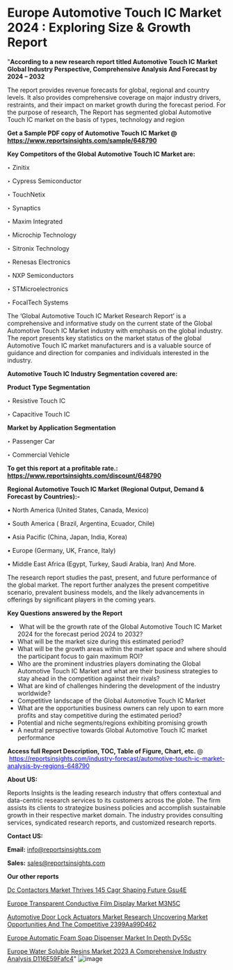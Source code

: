 # Europe Automotive Touch IC Market 2024 : Exploring Size & Growth Report

"<strong>According to a new research report titled Automotive Touch IC Market Global Industry Perspective, Comprehensive Analysis And Forecast by 2024 – 2032</strong>

The report provides revenue forecasts for global, regional and country levels. It also provides comprehensive coverage on major industry drivers, restraints, and their impact on market growth during the forecast period. For the purpose of research, The Report has segmented global Automotive Touch IC market on the basis of types, technology and region

<strong>Get a Sample PDF copy of Automotive Touch IC Market </strong><strong>@<a href=https://www.reportsinsights.com/sample/648790 style=color:#0000ff;> https://www.reportsinsights.com/sample/648790</a></strong></font>

<strong>Key Competitors of the Global Automotive Touch IC Market are:</strong>

‣ Zinitix

‣ Cypress Semiconductor

‣ TouchNetix

‣ Synaptics

‣ Maxim Integrated

‣ Microchip Technology

‣ Sitronix Technology

‣ Renesas Electronics

‣ NXP Semiconductors

‣ STMicroelectronics

‣ FocalTech Systems

The ‘Global Automotive Touch IC Market Research Report’ is a comprehensive and informative study on the current state of the Global Automotive Touch IC Market industry with emphasis on the global industry. The report presents key statistics on the market status of the global Automotive Touch IC market manufacturers and is a valuable source of guidance and direction for companies and individuals interested in the industry.

<strong>Automotive Touch IC Industry Segmentation covered are:</strong>

<strong>Product Type Segmentation</strong>

‣ Resistive Touch IC

‣ Capacitive Touch IC

<strong>Market by Application Segmentation</strong>

‣ Passenger Car

‣ Commercial Vehicle

<strong>To get this report at a profitable rate.: <a href=https://www.reportsinsights.com/discount/648790 style=color:#0000ff;>https://www.reportsinsights.com/discount/648790</a></strong></font>

<strong>Regional Automotive Touch IC Market (Regional Output, Demand &amp; Forecast by Countries):-</strong>

• North America (United States, Canada, Mexico)

• South America ( Brazil, Argentina, Ecuador, Chile)

• Asia Pacific (China, Japan, India, Korea)

• Europe (Germany, UK, France, Italy)

• Middle East Africa (Egypt, Turkey, Saudi Arabia, Iran) And More.

The research report studies the past, present, and future performance of the global market. The report further analyzes the present competitive scenario, prevalent business models, and the likely advancements in offerings by significant players in the coming years.

<strong>Key Questions answered by the Report</strong>
<ul>
  <li> What will be the growth rate of the Global Automotive Touch IC Market 2024 for the forecast period 2024 to 2032?</li>
  <li>What will be the market size during this estimated period?</li>
  <li>What will be the growth areas within the market space and where should the participant focus to gain maximum ROI?</li>
  <li>Who are the prominent industries players dominating the Global Automotive Touch IC Market and what are their business strategies to stay ahead in the competition against their rivals?</li>
  <li>What are kind of challenges hindering the development of the industry worldwide?</li>
  <li>Competitive landscape of the Global Automotive Touch IC Market</li>
  <li>What are the opportunities business owners can rely upon to earn more profits and stay competitive during the estimated period?</li>
  <li>Potential and niche segments/regions exhibiting promising growth</li>
  <li>A neutral perspective towards Global Automotive Touch IC market performance</li>
</ul>
<strong>Access full Report Description, TOC, Table of Figure, Chart, etc. </strong>@  <a href=https://reportsinsights.com/industry-forecast/automotive-touch-ic-market-analysis-by-regions-648790 style=color:#0000ff;>https://reportsinsights.com/industry-forecast/automotive-touch-ic-market-analysis-by-regions-648790</a></font>

<strong><strong>About US</strong>:</strong>

Reports Insights is the leading research industry that offers contextual and data-centric research services to its customers across the globe. The firm assists its clients to strategize business policies and accomplish sustainable growth in their respective market domain. The industry provides consulting services, syndicated research reports, and customized research reports.

<strong>Contact US:</strong>

<p class=""""><b>Email:</b> <a href=mailto:info@reportsinsights.com>info@reportsinsights.com</a></p>
<p class=""""><b>Sales:</b> <a href=mailto:sales@reportsinsights.com>sales@reportsinsights.com</a></p>

<strong>Our other reports</strong>

<a href=https://www.linkedin.com/pulse/dc-contactors-market-thrives-145-cagr-shaping-future-gsu4e/>Dc Contactors Market Thrives 145 Cagr Shaping Future Gsu4E</a>

<a href=https://www.linkedin.com/pulse/europe-transparent-conductive-film-display-market-m3n5c/>Europe Transparent Conductive Film Display Market M3N5C</a>

<a href=https://medium.com/@anuragakarte041/automotive-door-lock-actuators-market-research-uncovering-market-opportunities-and-the-competitive-2399aa99d462>Automotive Door Lock Actuators Market Research Uncovering Market Opportunities And The Competitive 2399Aa99D462</a>

<a href=https://www.linkedin.com/pulse/europe-automatic-foam-soap-dispenser-market-in-depth-dy5sc/>Europe Automatic Foam Soap Dispenser Market In Depth Dy5Sc</a>

<a href=https://medium.com/@aanarkumar6/europe-water-soluble-resins-market-2023-a-comprehensive-industry-analysis-d116e59fafc4>Europe Water Soluble Resins Market 2023 A Comprehensive Industry Analysis D116E59Fafc4</a>"
![image](https://github.com/aanak123/RIMarketer1/assets/158471119/70299848-567c-4750-b3e6-b934ac8543dd)
